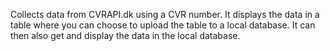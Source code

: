 Collects data from CVRAPI.dk using a CVR number.
It displays the data in a table where you can choose to upload the table to a local database.
It can then also get and display the data in the local database.
